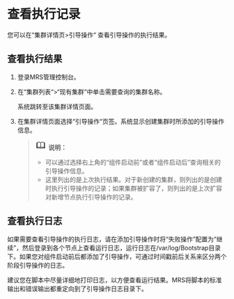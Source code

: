 # 查看执行记录<a name="ZH-CN_TOPIC_0173178738"></a>

您可以在“集群详情页\>引导操作“  查看引导操作的执行结果。

## 查看执行结果<a name="section1923518517376"></a>

1.  登录MRS管理控制台。
2.  在“集群列表“\>“现有集群“中单击需要查询的集群名称。

    系统跳转至该集群详情页面。

3.  在集群详情页面选择“引导操作“页签。系统显示创建集群时所添加的引导操作信息。

    >![](public_sys-resources/icon-note.gif) **说明：**   
    >-   可以通过选择右上角的“组件启动前”或者“组件启动后”查询相关的引导操作信息。  
    >-   这里列出的是上次执行结果。对于新创建的集群，则列出的是创建时执行引导操作的记录；如果集群被扩容了，则列出的是上次扩容对新增节点执行引导操作的记录。  


## 查看执行日志<a name="section03072163912"></a>

如果需要查看引导操作的执行日志，请在添加引导操作时将“失败操作”配置为“继续”，然后登录到各个节点上查看运行日志，运行日志在/var/log/Bootstrap目录下。如果您对组件启动前后都添加了引导操作，可通过时间戳前后关系来区分两个阶段引导操作的日志。

建议您在脚本中尽量详细地打印日志，以方便查看运行结果。MRS将脚本的标准输出和错误输出都重定向到了引导操作日志目录下。

